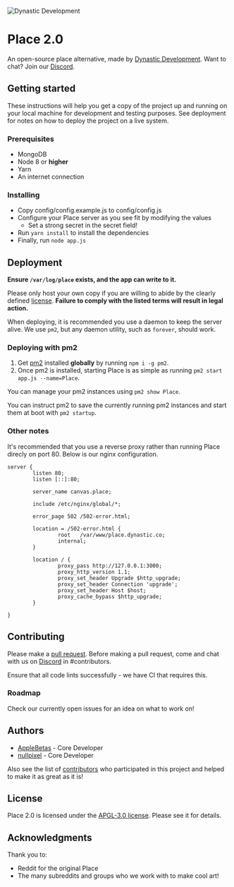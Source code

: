 ![Dynastic Development](https://github.com/dynasticdevelop/assets/raw/master/images/brand.png)

# Place 2.0

An open-source place alternative, made by [Dynastic Development](https://dynastic.co). Want to chat? Join our [Discord](https://discord.gg/CgC8FTg).

## Getting started

These instructions will help you get a copy of the project up and running on your local machine for development and testing purposes. See deployment for notes on how to deploy the project on a live system.

### Prerequisites

* MongoDB
* Node 8 or **higher**
* Yarn
* An internet connection

### Installing

* Copy config/config.example.js to config/config.js
* Configure your Place server as you see fit by modifying the values
    * Set a strong secret in the secret field!
* Run `yarn install` to install the dependencies
* Finally, run `node app.js`

## Deployment

**Ensure `/var/log/place` exists, and the app can write to it.**

Please only host your own copy if you are willing to abide by the clearly defined [license](https://github.com/dynasticdevelop/place/blob/master/LICENSE). **Failure to comply with the listed terms will result in legal action.**

When deploying, it is recommended you use a daemon to keep the server alive. We use `pm2`, but any daemon utility, such as `forever`, should work.

### Deploying with pm2

1. Get [pm2](http://pm2.keymetrics.io) installed **globally** by running `npm i -g pm2`.
2. Once pm2 is installed, starting Place is as simple as running `pm2 start app.js --name=Place`.

You can manage your pm2 instances using `pm2 show Place`.

You can instruct pm2 to save the currently running pm2 instances and start them at boot with `pm2 startup`.

### Other notes

It's recommended that you use a reverse proxy rather than running Place direcly on port 80. Below is our nginx configuration.
```nginx
server {
        listen 80;
        listen [::]:80;

        server_name canvas.place;

        include /etc/nginx/global/*;

        error_page 502 /502-error.html;

        location = /502-error.html {
                root   /var/www/place.dynastic.co;
                internal;
        }

        location / {
                proxy_pass http://127.0.0.1:3000;
                proxy_http_version 1.1;
                proxy_set_header Upgrade $http_upgrade;
                proxy_set_header Connection 'upgrade';
                proxy_set_header Host $host;
                proxy_cache_bypass $http_upgrade;
        }

}
```

## Contributing 

Please make a [pull request](/https://github.com/dynasticdevelop/place/pulls). Before making a pull request, come and chat with us on [Discord](https://discord.gg/CgC8FTg) in #contributors.

Ensure that all code lints successfully - we have CI that requires this.

### Roadmap

Check our currently open issues for an idea on what to work on!

## Authors

* [AppleBetas](https://applebetas.co) - Core Developer
* [nullpixel](https://nullpixel.uk) - Core Developer

Also see the list of [contributors](https://www.github.com/dynasticdevelop/place/contributors) who participated in this project and helped to make it as great as it is!

## License

Place 2.0 is licensed under the [APGL-3.0 license](https://github.com/dynasticdevelop/place/blob/master/LICENSE). Please see it for details.

## Acknowledgments

Thank you to:
* Reddit for the original Place
* The many subreddits and groups who we work with to make cool art!
